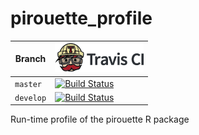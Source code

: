 # pirouette_profile

Branch   |[![Travis CI logo](pics/TravisCI.png)](https://travis-ci.org)
---------|--------------------------------------------------------------------------------------------------------------------------------------------------------
`master` |[![Build Status](https://travis-ci.org/richelbilderbeek/pirouette_profile.svg?branch=master)](https://travis-ci.org/richelbilderbeek/pirouette_profile)
`develop`|[![Build Status](https://travis-ci.org/richelbilderbeek/pirouette_profile.svg?branch=develop)](https://travis-ci.org/richelbilderbeek/pirouette_profile)

Run-time profile of the pirouette R package

